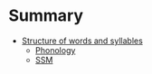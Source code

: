 # Summary

- [Structure of words and syllables]()
    - [Phonology](./phonology.md)
    - [SSM](./ssm.md)